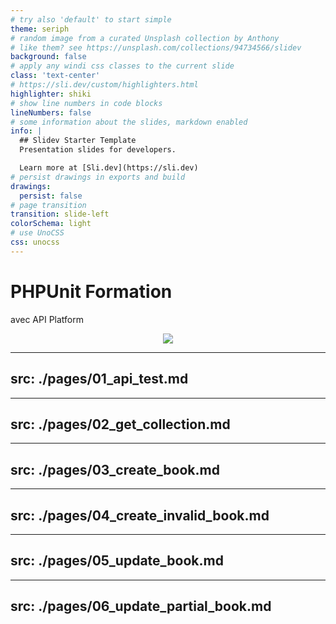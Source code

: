 ```yaml
---
# try also 'default' to start simple
theme: seriph
# random image from a curated Unsplash collection by Anthony
# like them? see https://unsplash.com/collections/94734566/slidev
background: false
# apply any windi css classes to the current slide
class: 'text-center'
# https://sli.dev/custom/highlighters.html
highlighter: shiki
# show line numbers in code blocks
lineNumbers: false
# some information about the slides, markdown enabled
info: |
  ## Slidev Starter Template
  Presentation slides for developers.

  Learn more at [Sli.dev](https://sli.dev)
# persist drawings in exports and build
drawings:
  persist: false
# page transition
transition: slide-left
colorSchema: light
# use UnoCSS
css: unocss
---
```


# PHPUnit Formation

avec API Platform

<div align="center">
<img class="w-75" src="https://api-platform.com/logo.png">
</div>

---
src: ./pages/01_api_test.md
---

---
src: ./pages/02_get_collection.md
---

---
src: ./pages/03_create_book.md
---

---
src: ./pages/04_create_invalid_book.md
---

---
src: ./pages/05_update_book.md
---

---
src: ./pages/06_update_partial_book.md
---
